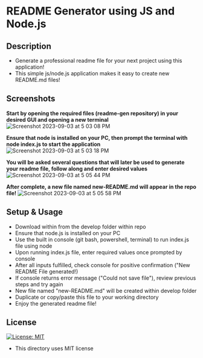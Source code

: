 # README Generator using JS and Node.js

## Description
- Generate a professional readme file for your next project using this application!
- This simple js/node.js application makes it easy to create new README.md files!

## Screenshots 
**Start by opening the required files (readme-gen repository) in your desired GUI and opening a new terminal**
![Screenshot 2023-09-03 at 5 03 08 PM](https://github.com/matthewbarnes1/readme-gen/assets/139004105/97e00025-16b2-4cc2-90c7-5d8eb4ed1ade)

**Ensure that node is installed on your PC, then prompt the terminal with node index.js to start the application**
![Screenshot 2023-09-03 at 5 03 18 PM](https://github.com/matthewbarnes1/readme-gen/assets/139004105/bdccd8f0-9205-43c9-ad12-f16aa6ae97f5)

**You will be asked several questions that will later be used to generate your readme file, follow along and enter desired values**
![Screenshot 2023-09-03 at 5 05 44 PM](https://github.com/matthewbarnes1/readme-gen/assets/139004105/c81d42c4-9315-43ec-a958-63000f3b62c1)

**After complete, a new file named new-README.md will appear in the repo file!**
![Screenshot 2023-09-03 at 5 05 58 PM](https://github.com/matthewbarnes1/readme-gen/assets/139004105/ab8cdca2-bea9-42c3-abb3-1e6109e48428)

## Setup & Usage
- Download within from the develop folder within repo 
- Ensure that node.js is installed on your PC
- Use the built in console (git bash, powershell, terminal) to run index.js file using node 
- Upon running index.js file, enter required values once prompted by console
- After all inputs fulfilled, check console for positive confirmation ("New README File generated!)
- If console returns error message ("Could not save file"), review previous steps and try again
- New file named "new-README.md" will be created within develop folder
- Duplicate or copy/paste this file to your working directory 
- Enjoy the generated readme file! 

## License 
[![License: MIT](https://img.shields.io/badge/License-MIT-yellow.svg)](https://opensource.org/licenses/MIT)
- This directory uses MIT license


